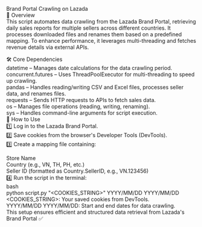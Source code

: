 Brand Portal Crawling on Lazada  
📌 Overview  
This script automates data crawling from the Lazada Brand Portal, retrieving daily sales reports for multiple sellers across different countries. It processes downloaded files and renames them based on a predefined mapping. To enhance performance, it leverages multi-threading and fetches revenue details via external APIs.  

🛠️ Core Dependencies  
datetime – Manages date calculations for the data crawling period.  
concurrent.futures – Uses ThreadPoolExecutor for multi-threading to speed up crawling.  
pandas – Handles reading/writing CSV and Excel files, processes seller data, and renames files.  
requests – Sends HTTP requests to APIs to fetch sales data.  
os – Manages file operations (reading, writing, renaming).  
sys – Handles command-line arguments for script execution.  
🚀 How to Use  
1️⃣ Log in to the Lazada Brand Portal.  
2️⃣ Save cookies from the browser's Developer Tools (DevTools).  
3️⃣ Create a mapping file containing:  

Store Name  
Country (e.g., VN, TH, PH, etc.)  
Seller ID (formatted as Country.SellerID, e.g., VN.123456)  
4️⃣ Run the script in the terminal:  
bash  
python script.py "<COOKIES_STRING>" YYYY/MM/DD YYYY/MM/DD  
<COOKIES_STRING>: Your saved cookies from DevTools.  
YYYY/MM/DD YYYY/MM/DD: Start and end dates for data crawling.  
This setup ensures efficient and structured data retrieval from Lazada's Brand Portal ✅  
